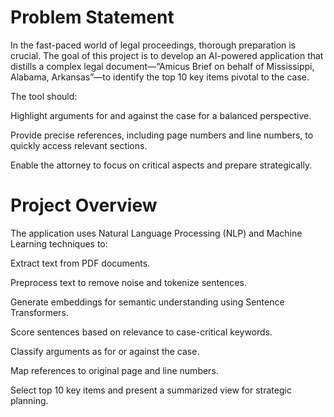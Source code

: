 # Problem Statement

In the fast-paced world of legal proceedings, thorough preparation is crucial. The goal of this project is to develop an AI-powered application that distills a complex legal document—“Amicus Brief on behalf of Mississippi, Alabama, Arkansas”—to identify the top 10 key items pivotal to the case.

The tool should:

Highlight arguments for and against the case for a balanced perspective.

Provide precise references, including page numbers and line numbers, to quickly access relevant sections.

Enable the attorney to focus on critical aspects and prepare strategically.

# Project Overview

The application uses Natural Language Processing (NLP) and Machine Learning techniques to:

Extract text from PDF documents.

Preprocess text to remove noise and tokenize sentences.

Generate embeddings for semantic understanding using Sentence Transformers.

Score sentences based on relevance to case-critical keywords.

Classify arguments as for or against the case.

Map references to original page and line numbers.

Select top 10 key items and present a summarized view for strategic planning.
